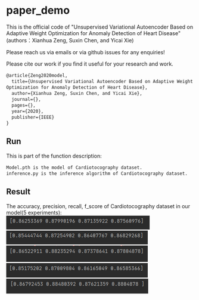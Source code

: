 # paper_demo
This is the official code of "Unsupervised Variational Autoencoder Based on Adaptive Weight Optimization for Anomaly Detection of Heart Disease" (authors：Xianhua Zeng, Suxin Chen, and Yicai Xie)

Please reach us via emails or via github issues for any enquiries!

Please cite our work if you find it useful for your research and work.

```
@article{Zeng2020model,
  title={Unsupervised Variational Autoencoder Based on Adaptive Weight Optimization for Anomaly Detection of Heart Disease},
  author={Xianhua Zeng, Suxin Chen, and Yicai Xie},
  journal={},
  pages={},
  year={2020},
  publisher={IEEE}
}
```

## Run
This is part of the function description:
```
Model.pth is the model of Cardiotocography dataset.
inference.py is the inference algorithm of Cardiotocography dataset.
```

## Result
The accuracy, precision, recall, f_score of Cardiotocography dataset in our model(5 experiments):
![image cannot find](https://github.com/Chenxinxin1221/paper_demo/blob/main/image/01.png)
![image cannot find](https://github.com/Chenxinxin1221/paper_demo/blob/main/image/02.png)
![image cannot find](https://github.com/Chenxinxin1221/paper_demo/blob/main/image/03.png)
![image cannot find](https://github.com/Chenxinxin1221/paper_demo/blob/main/image/04.png)
![image cannot find](https://github.com/Chenxinxin1221/paper_demo/blob/main/image/05.png)
